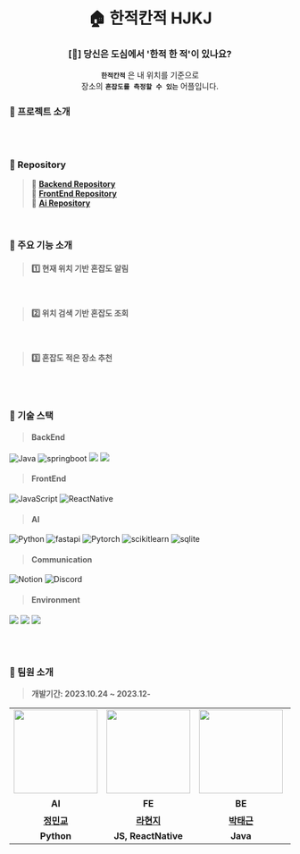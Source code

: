 <div align="center">
  
# 🏠 한적칸적 HJKJ

### [🤔] 당신은 도심에서 '한적 한 적'이 있나요?


**`한적칸적`** 은 내 위치를 기준으로
<br> 장소의 **`혼잡도를 측정할 수 있는`** 어플입니다. 

</div>

### 🚩 프로젝트 소개
>
> 

<br>
<br>

### 🚩 Repository <br>
> 📑 **[Backend Repository](https://github.com/HanJuck-KanJuck/HJKJ-BE)** <br>
> 📑 **[FrontEnd Repository](https://github.com/HanJuck-KanJuck/HJKJ-FE)** <br>
> 📑 **[Ai Repository](https://github.com/HanJuck-KanJuck/HJKJ-AI)** <br>

<br>

### 🚩 주요 기능 소개
> #### 1️⃣ **현재 위치 기반 혼잡도 알림** <br>
>

<br>

> #### 2️⃣ **위치 검색 기반 혼잡도 조회** <br>
>

<br>

> #### 3️⃣ **혼잡도 적은 장소 추천** <br>
>

<br>
<br>

### 🚩 기술 스택
> #### BackEnd
![Java](https://img.shields.io/badge/java-007396?style=flat&logo=java&logoColor=white)
![springboot](https://img.shields.io/badge/springboot-6DB33F?style=flat&logo=springboot&logoColor=white)
<img src="https://img.shields.io/badge/mysql-4479A1?style=flat&logo=mysql&logoColor=white"> 
<img src="https://img.shields.io/badge/firebase-FFCA28?style=flat&logo=firebase&logoColor=white">
> #### FrontEnd
![JavaScript](https://img.shields.io/badge/JavaScript-F7DF1E?style=flat&logo=Javascript&logoColor=white)
![ReactNative](https://img.shields.io/badge/ReactNative-61DAFB?style=flat&logo=React&logoColor=white)
> #### AI
![Python](https://img.shields.io/badge/python-3776AB?style=flat&logo=python&logoColor=white)
![fastapi](https://img.shields.io/badge/fastapi-009688?style=flat&logo=fastapi&logoColor=white)
![Pytorch](https://img.shields.io/badge/Pytorch-EE4C2C?style=flat&logo=Pytorch&logoColor=white)
![scikitlearn](https://img.shields.io/badge/scikitlearn-F7931E?style=flat&logo=scikitlearn&logoColor=white)
![sqlite](https://img.shields.io/badge/sqlite-003857?style=flat&logo=sqlite&logoColor=white)

> #### Communication
![Notion](https://img.shields.io/badge/notion-000000?style=flat&logo=notion&logoColor=white)
![Discord](https://img.shields.io/badge/discord-5865F2?style=flat&logo=discord&logoColor=white)
> #### Environment
<img src="https://img.shields.io/badge/Intelii J-000000?style=flat&logo=intellijidea&logoColor=white"> <img src="https://img.shields.io/badge/vscode-007ACC?style=flat&logo=vscode&logoColor=white"> <img src="https://img.shields.io/badge/GitHub-000000?style=flat&logo=github&logoColor=white">

<br>
<br>


### 🚩 팀원 소개
> **개발기간: 2023.10.24 ~ 2023.12-**

<table>
  <tr>
    <td align="center"><a href="https://github.com/MinkyoJeong1"><img src="https://avatars.githubusercontent.com/u/141614581?v=4" width="150px;" alt="">
    <td align="center"><a href="https://github.com/raxchaz"><img src="https://avatars.githubusercontent.com/raxchaz" width="150px;" alt="">
    <td align="center"><a href="https://github.com/taegeun-park0525"><img src="https://avatars.githubusercontent.com/u/114653516?v=4" width="150px;" alt="">
    <td align="center"><a href="https://github.com/hyunmeme"><img src="https://avatars.githubusercontent.com/u/142553262?v=4" width="150px;" alt="">
  </tr>
      
  <tr>
    <td align="center"><strong>AI</strong></td>
    <td align="center"><strong>FE</strong></td>
    <td align="center"><strong>BE</strong></td>
    <td align="center"><strong>기획</strong></td>
  </tr>
      
  <tr>
    <td align="center"><a href="https://github.com/MinkyoJeong1"><b>정민교</b></td>
    <td align="center"><a href="https://github.com/raxchaz"><b>라현지</b></td>
    <td align="center"><a href="https://github.com/taegeun-park0525"><b>박태근</b></td>
    <td align="center"><a href="https://github.com/hyunmeme"><b>김현미</b></td>
  </tr>

  <tr>
    <td align="center"><strong>Python</strong></td>
    <td align="center"><strong>JS, ReactNative</strong></td>
    <td align="center"><strong>Java</strong></td>
    <td align="center"><strong>Python</strong></td>
  </tr>
</table>
<br>


